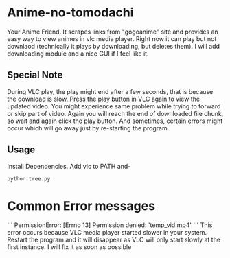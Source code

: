 # Anime-no-tomodachi
Your Anime Friend. It scrapes links from "gogoanime" site and provides an easy way to view animes in vlc media player. Right now it can play but not downlaod (technically it plays by downloading, but deletes them). I will add downloading module and a nice GUI if I feel like it.
## Special Note
During VLC play, the play might end after a few seconds, that is because the download is slow. Press the play button in VLC again to view the updated video. You might experience same problem while trying to forward or skip part of video. Again you will reach the end of downloaded file chunk, so wait and again click the play button. And sometimes, certain errors might occur which will go away just by re-starting the program.
## Usage
Install Dependencies. Add vlc to PATH and-
```
python tree.py
```
# Common Error messages
'''
PermissionError: [Errno 13] Permission denied: 'temp_vid.mp4'
'''
This error occurs because VLC media player started slower in your system. Restart the program and it will disappear as VLC will only start slowly at the first instance. I will fix it as soon as possible 
